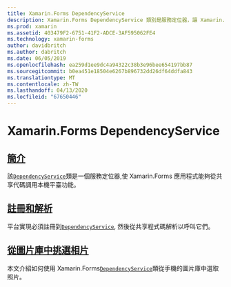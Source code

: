 ```yaml
---
title: Xamarin.Forms DependencyService
description: Xamarin.Forms DependencyService 類別是服務定位器，讓 Xamarin.Forms 應用程式能夠從共用程式碼叫用原生平台功能。
ms.prod: xamarin
ms.assetid: 403479F2-6751-41F2-ADCE-3AF595062FE4
ms.technology: xamarin-forms
author: davidbritch
ms.author: dabritch
ms.date: 06/05/2019
ms.openlocfilehash: ea259d1ee9dc4a94322c38b3e96bee654197bb87
ms.sourcegitcommit: b0ea451e18504e6267b896732dd26df64ddfa843
ms.translationtype: MT
ms.contentlocale: zh-TW
ms.lasthandoff: 04/13/2020
ms.locfileid: "67650446"
---
```

# <a name="xamarinforms-dependencyservice"></a>Xamarin.Forms DependencyService

## <a name="introduction"></a>[簡介](introduction.md)

該[`DependencyService`](xref:Xamarin.Forms.DependencyService)類是一個服務定位器,使 Xamarin.Forms 應用程式能夠從共享代碼調用本機平臺功能。

## <a name="registration-and-resolution"></a>[註冊和解析](registration-and-resolution.md)

平台實現必須註冊到[`DependencyService`](xref:Xamarin.Forms.DependencyService), 然後從共享程式碼解析以呼叫它們。

## <a name="picking-a-photo-from-the-library"></a>[從圖片庫中挑選相片](photo-picker.md)

本文介紹如何使用 Xamarin.Forms[`DependencyService`](xref:Xamarin.Forms.DependencyService)類從手機的圖片庫中選取照片。
